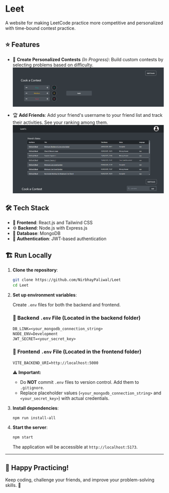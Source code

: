 #  Leet  

A website for making LeetCode practice more competitive and personalized with time-bound contest practice.  

## ⭐ Features  

- 🎯 **Create Personalized Contests** *(In Progress)*: Build custom contests by selecting problems based on difficulty.  
  ![contest_image](Related%20stuff/contest.png)  

- 🏆 **Add Friends**: Add your friend's username to your friend list and track their activities. See your ranking among them.  
  ![home](Related%20stuff/Home.png)  

## 🛠 Tech Stack  

- 🎨 **Frontend**: React.js and Tailwind CSS  
- ⚙️ **Backend**: Node.js with Express.js  
- 💾 **Database**: MongoDB  
- 🔐 **Authentication**: JWT-based authentication  

## 🏗 Run Locally  

1. **Clone the repository**:  

   ```bash
   git clone https://github.com/NirbhayPaliwal/Leet
   cd Leet
   ```

2. **Set up environment variables**:  

   Create `.env` files for both the backend and frontend.  

   ### 📌 Backend `.env` File (Located in the backend folder)  

   ```env
   DB_LINK=<your_mongodb_connection_string>
   NODE_ENV=Development
   JWT_SECRET=<your_secret_key>
   ```

   ### 📌 Frontend `.env` File (Located in the frontend folder)  

   ```env
   VITE_BACKEND_URI=http://localhost:5000
   ```

   ⚠️ **Important:**  
   - Do **NOT** commit `.env` files to version control. Add them to `.gitignore`.  
   - Replace placeholder values (`<your_mongodb_connection_string>` and `<your_secret_key>`) with actual credentials.  

3. **Install dependencies**:  

   ```bash
   npm run install-all
   ```

4. **Start the server**:  

   ```bash
   npm start
   ```

   The application will be accessible at `http://localhost:5173`.  

---

## 🎯 Happy Practicing!  

Keep coding, challenge your friends, and improve your problem-solving skills. 🚀  
